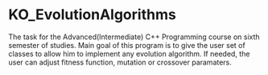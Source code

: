 # KO_EvolutionAlgorithms
The task for the Advanced(Intermediate) C++ Programming course on sixth semester of studies. Main goal of this program is to give the user set of classes to allow him to implement any evolution algorithm. If needed, the user can adjust fitness function, mutation or crossover paramaters.
